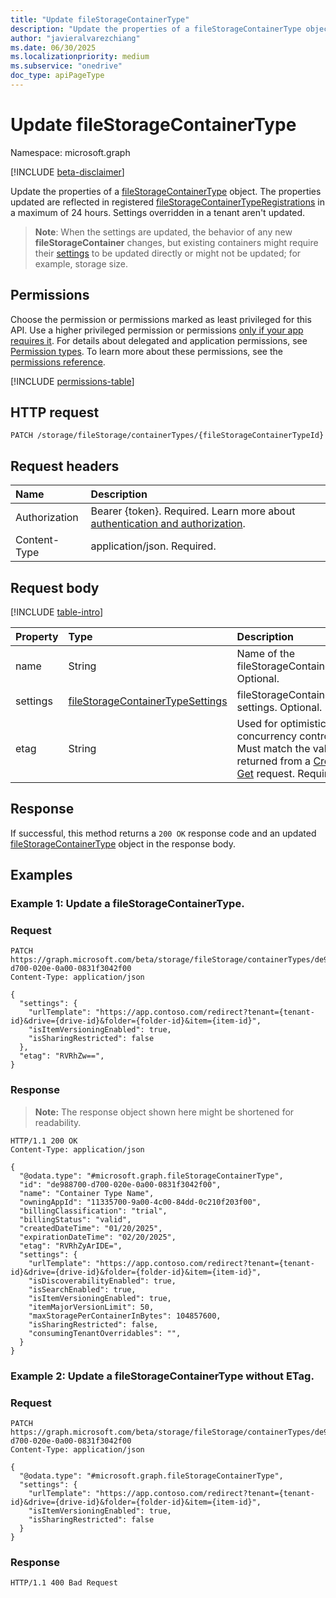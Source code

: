 ```yaml
---
title: "Update fileStorageContainerType"
description: "Update the properties of a fileStorageContainerType object."
author: "javieralvarezchiang"
ms.date: 06/30/2025
ms.localizationpriority: medium
ms.subservice: "onedrive"
doc_type: apiPageType
---
```


# Update fileStorageContainerType

Namespace: microsoft.graph

[!INCLUDE [beta-disclaimer](../../includes/beta-disclaimer.md)]

Update the properties of a [fileStorageContainerType](../resources/filestoragecontainertype.md) object. The properties updated are reflected in 
registered [fileStorageContainerTypeRegistrations](../resources/filestoragecontainertyperegistration.md) in a maximum of 24 hours.
Settings overridden in a tenant aren't updated.

>**Note**: When the settings are updated, the behavior of any new **fileStorageContainer** changes, but existing containers might require their [settings](../resources/filestoragecontainer.md) to be updated directly or might not be updated; for example, storage size.

## Permissions

Choose the permission or permissions marked as least privileged for this API. Use a higher privileged permission or permissions [only if your app requires it](/graph/permissions-overview#best-practices-for-using-microsoft-graph-permissions). For details about delegated and application permissions, see [Permission types](/graph/permissions-overview#permission-types). To learn more about these permissions, see the [permissions reference](/graph/permissions-reference).

<!-- {
  "blockType": "permissions",
  "name": "filestoragecontainertype-update-permissions"
}
-->
[!INCLUDE [permissions-table](../includes/permissions/filestoragecontainertype-update-permissions.md)]

## HTTP request

<!-- {
  "blockType": "ignored"
}
-->
``` http
PATCH /storage/fileStorage/containerTypes/{fileStorageContainerTypeId}
```

## Request headers

|Name|Description|
|:---|:---|
|Authorization|Bearer {token}. Required. Learn more about [authentication and authorization](/graph/auth/auth-concepts).|
|Content-Type|application/json. Required.|

## Request body

[!INCLUDE [table-intro](../../includes/update-property-table-intro.md)]


|Property|Type|Description|
|:---|:---|:---|
|name|String|Name of the fileStorageContainerType. Optional.|
|settings|[fileStorageContainerTypeSettings](../resources/filestoragecontainertypesettings.md)|fileStorageContainerType settings. Optional.|
|etag|String|Used for optimistic concurrency control. Must match the value returned from a [Create](filestorage-post-containertypes.md) or [Get](filestoragecontainertype-get.md) request. Required.|



## Response

If successful, this method returns a `200 OK` response code and an updated [fileStorageContainerType](../resources/filestoragecontainertype.md) object in the response body.

## Examples

### Example 1: Update a fileStorageContainerType.

### Request
<!-- {
  "blockType": "request",
  "name": "update_filestoragecontainertype"
}
-->
``` http
PATCH https://graph.microsoft.com/beta/storage/fileStorage/containerTypes/de988700-d700-020e-0a00-0831f3042f00
Content-Type: application/json

{
  "settings": {
    "urlTemplate": "https://app.contoso.com/redirect?tenant={tenant-id}&drive={drive-id}&folder={folder-id}&item={item-id}",
    "isItemVersioningEnabled": true,
    "isSharingRestricted": false
  },
  "etag": "RVRhZw==",
}
```


### Response

>**Note:** The response object shown here might be shortened for readability.
<!-- {
  "blockType": "response",
  "truncated": true,
  "@odata.type": "microsoft.graph.fileStorageContainerType"
}
-->
``` http
HTTP/1.1 200 OK
Content-Type: application/json

{
  "@odata.type": "#microsoft.graph.fileStorageContainerType",
  "id": "de988700-d700-020e-0a00-0831f3042f00",
  "name": "Container Type Name",
  "owningAppId": "11335700-9a00-4c00-84dd-0c210f203f00",
  "billingClassification": "trial",
  "billingStatus": "valid",
  "createdDateTime": "01/20/2025",
  "expirationDateTime": "02/20/2025",
  "etag": "RVRhZyArIDE=",
  "settings": {
    "urlTemplate": "https://app.contoso.com/redirect?tenant={tenant-id}&drive={drive-id}&folder={folder-id}&item={item-id}",
    "isDiscoverabilityEnabled": true,
    "isSearchEnabled": true,
    "isItemVersioningEnabled": true,
    "itemMajorVersionLimit": 50,
    "maxStoragePerContainerInBytes": 104857600,
    "isSharingRestricted": false,
    "consumingTenantOverridables": "",
  }
}
```

### Example 2: Update a fileStorageContainerType without ETag.

### Request
<!-- {
  "blockType": "request",
  "name": "update_filestoragecontainertype_no_etag"
}
-->
``` http
PATCH https://graph.microsoft.com/beta/storage/fileStorage/containerTypes/de988700-d700-020e-0a00-0831f3042f00
Content-Type: application/json

{
  "@odata.type": "#microsoft.graph.fileStorageContainerType",
  "settings": {
    "urlTemplate": "https://app.contoso.com/redirect?tenant={tenant-id}&drive={drive-id}&folder={folder-id}&item={item-id}",
    "isItemVersioningEnabled": true,
    "isSharingRestricted": false
  }
}
```


### Response

<!-- {
  "blockType": "response",
  "truncated": true
}
-->
``` http
HTTP/1.1 400 Bad Request
```
